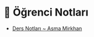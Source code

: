# 📕 Öğrenci Notları

<!--Index-->

- [Ders Notları ~ Asma Mirkhan](Ders%20Notlar%C4%B1%20~%20Asma%20Mirkhan.pdf)

<!--Index-->
